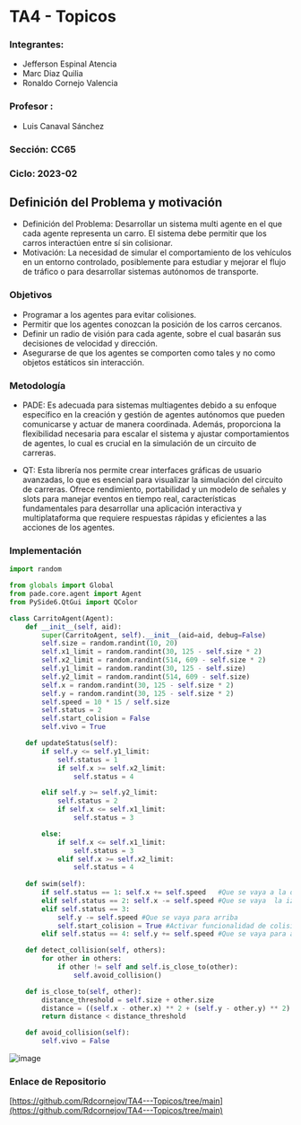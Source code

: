 # TA4 - Topicos

### Integrantes:
- Jefferson Espinal Atencia
- Marc Diaz Quilia
- Ronaldo Cornejo Valencia

### Profesor : 
- Luis Canaval Sánchez

### Sección: CC65

### Ciclo: 2023-02

## Definición del Problema y motivación
- Definición del Problema: Desarrollar un sistema multi agente en el que cada agente representa un carro. El sistema debe permitir que los carros interactúen entre sí sin colisionar.
- Motivación: La necesidad de simular el comportamiento de los vehículos en un entorno controlado, posiblemente para estudiar y mejorar el flujo de tráfico o para desarrollar sistemas autónomos de transporte.

### Objetivos
- Programar a los agentes para evitar colisiones.
- Permitir que los agentes conozcan la posición de los carros cercanos.
- Definir un radio de visión para cada agente, sobre el cual basarán sus decisiones de velocidad y dirección.
- Asegurarse de que los agentes se comporten como tales y no como objetos estáticos sin interacción.

### Metodología
- PADE: Es adecuada para sistemas multiagentes debido a su enfoque específico en la creación y gestión de agentes autónomos que pueden comunicarse y actuar de manera coordinada. Además, proporciona la flexibilidad necesaria para escalar el sistema y ajustar comportamientos de agentes, lo cual es crucial en la simulación de un circuito de carreras.

- QT: Esta librería nos permite crear interfaces gráficas de usuario avanzadas, lo que es esencial para visualizar la simulación del circuito de carreras. Ofrece rendimiento, portabilidad y un modelo de señales y slots para manejar eventos en tiempo real, características fundamentales para desarrollar una aplicación interactiva y multiplataforma que requiere respuestas rápidas y eficientes a las acciones de los agentes.

### Implementación

```python
import random

from globals import Global
from pade.core.agent import Agent
from PySide6.QtGui import QColor

class CarritoAgent(Agent):
    def __init__(self, aid):
        super(CarritoAgent, self).__init__(aid=aid, debug=False)
        self.size = random.randint(10, 20)
        self.x1_limit = random.randint(30, 125 - self.size * 2)
        self.x2_limit = random.randint(514, 609 - self.size * 2)
        self.y1_limit = random.randint(30, 125 - self.size)
        self.y2_limit = random.randint(514, 609 - self.size)
        self.x = random.randint(30, 125 - self.size * 2)
        self.y = random.randint(30, 125 - self.size * 2)
        self.speed = 10 * 15 / self.size
        self.status = 2
        self.start_colision = False
        self.vivo = True

    def updateStatus(self):
        if self.y <= self.y1_limit:
            self.status = 1
            if self.x >= self.x2_limit:
                self.status = 4

        elif self.y >= self.y2_limit:
            self.status = 2
            if self.x <= self.x1_limit:
                self.status = 3

        else:
            if self.x <= self.x1_limit:
                self.status = 3
            elif self.x >= self.x2_limit:
                self.status = 4
                
    def swim(self):
        if self.status == 1: self.x += self.speed   #Que se vaya a la derecha
        elif self.status == 2: self.x -= self.speed #Que se vaya  la izquierda
        elif self.status == 3: 
            self.y -= self.speed #Que se vaya para arriba
            self.start_colision = True #Activar funcionalidad de colision
        elif self.status == 4: self.y += self.speed #Que se vaya para abajo

    def detect_collision(self, others):
        for other in others:
            if other != self and self.is_close_to(other):
                self.avoid_collision()

    def is_close_to(self, other):
        distance_threshold = self.size + other.size
        distance = ((self.x - other.x) ** 2 + (self.y - other.y) ** 2) ** 0.5
        return distance < distance_threshold

    def avoid_collision(self):
        self.vivo = False
```

![image](https://github.com/Rdcornejov/TA4---Topicos/assets/89090023/19da0a22-5e71-4f08-ad48-c30614fd8f4c)

### Enlace de Repositorio
[https://github.com/Rdcornejov/TA4---Topicos/tree/main](https://github.com/Rdcornejov/TA4---Topicos/tree/main)
